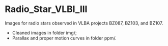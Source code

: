 # Radio_Star_VLBI_III
Images for radio stars observed in VLBA projects BZ087, BZ103, and BZ107.
* Cleaned images in folder img/;
* Parallax and proper motion curves in folder ppm/.
